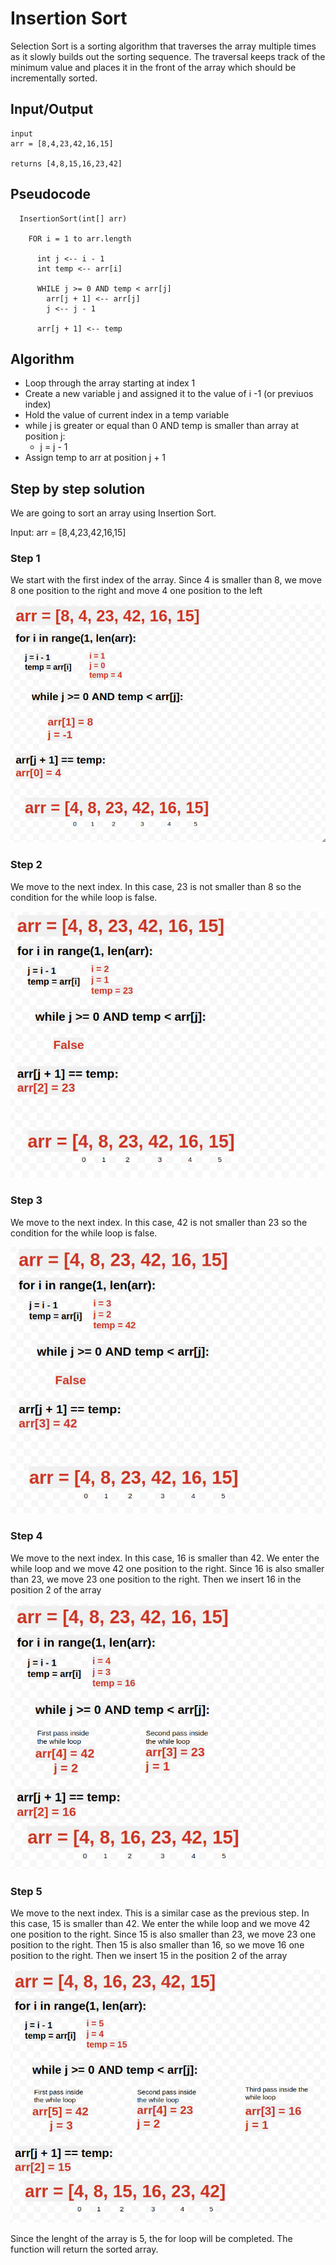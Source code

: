 # Insertion Sort

Selection Sort is a sorting algorithm that traverses the array multiple times as it slowly builds out the sorting sequence. The traversal keeps track of the minimum value and places it in the front of the array which should be incrementally sorted.


## Input/Output

```
input 
arr = [8,4,23,42,16,15]

returns [4,8,15,16,23,42]
```

## Pseudocode
```
  InsertionSort(int[] arr)
  
    FOR i = 1 to arr.length
    
      int j <-- i - 1
      int temp <-- arr[i]
      
      WHILE j >= 0 AND temp < arr[j]
        arr[j + 1] <-- arr[j]
        j <-- j - 1
        
      arr[j + 1] <-- temp
```

## Algorithm

- Loop through the array starting at index 1
- Create a new variable j and assigned it to the value of i -1 (or previuos index)
- Hold the value of current index in a temp variable
- while j is greater or equal than 0 AND temp is smaller than array at position j:
    - j = j - 1
- Assign temp to arr at position j + 1

## **Step by step solution**

We are going to sort an array using Insertion Sort.

Input: arr = [8,4,23,42,16,15]

### **Step 1**

We start with the first index of the array. Since 4 is smaller than 8, we move 8 one position to the right and move 4 one position to the left

![](./img/insertion1.png)

### **Step 2**

We move to the next index. In this case, 23 is not smaller than 8 so the condition for the while loop is false. 

![](./img/insertion2.png)

### **Step 3**

We move to the next index. In this case, 42 is not smaller than 23 so the condition for the while loop is false. 

![](./img/insertion3.png)

### **Step 4**

We move to the next index. In this case, 16 is smaller than 42. We enter the while loop and we move 42 one position to the right. Since 16 is also smaller than 23, we move 23 one position to the right. Then we insert 16 in the position 2 of the array

![](./img/insertion4.png)

### **Step 5**

We move to the next index. This is a similar case as the previous step. In this case, 15 is smaller than 42. We enter the while loop and we move 42 one position to the right. Since 15 is also smaller than 23, we move 23 one position to the right. Then 15 is also smaller than 16, so we move 16 one position to the right. Then we insert 15 in the position 2 of the array

![](./img/insertion5.png)


Since the lenght of the array is 5, the for loop will be completed. The function will return the sorted array. 